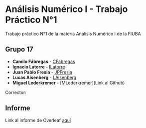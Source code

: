 # Análisis Numérico I - Trabajo Práctico N°1

Trabajo práctico N°1 de la materia Análisis Numérico I de la FIUBA

## Grupo 17

* **Camilo Fábregas** - [CFabregas](https://github.com/MiloGNR)
* **Ignacio Latorre** - [ILatorre](https://github.com/ilatorre7)
* **Juan Pablo Fresia** - [JPFresia](https://github.com/JuanPF56)
* **Lucas Aisenberg** - [LAisenberg](https://github.com/lucaisen)
* **Miguel Lederkremer** - [MLederkremer](Link al Github)

Corrector: **<Corrector>**
  
## Informe
Link al informe de Overleaf [aquí](https://es.overleaf.com/8513734282qbgjrgjdpqcp)
